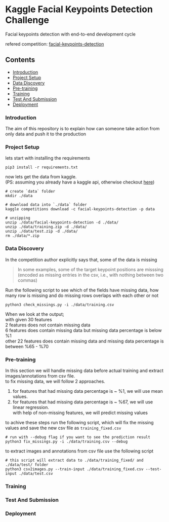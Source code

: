 # Kaggle Facial Keypoints Detection Challenge
Facial keypoints detection with end-to-end development cycle

refered competition: [facial-keypoints-detection](https://www.kaggle.com/c/facial-keypoints-detection)

## Contents
  - [Introduction](#introduction)
  - [Project Setup](#project-setup)
  - [Data Discovery](#data-discovery)
  - [Pre-training](#pre-training)
  - [Training](#training)
  - [Test And Submission](#test-and-submission)
  - [Deployment](#deployment)

### Introduction
The aim of this repository is to explain how can someone take action from only data and push it to the production
<br>

### Project Setup
lets start with installing the requirements
```
pip3 install -r requirements.txt
```
now lets get the data from kaggle.<br>
(PS: assuming you already have a kaggle api, otherwise checkout [here])

[here]: https://github.com/Kaggle/kaggle-api
```
# create `data` folder
mkdir ./data

# download data into `./data` folder
kaggle competitions download -c facial-keypoints-detection -p data

# unzipping
unzip ./data/facial-keypoints-detection -d ./data/
unzip ./data/training.zip -d ./data/
unzip ./data/test.zip -d ./data/
rm ./data/*.zip
```
### Data Discovery
In the competition author explicitly says that, some of the data is missing
> In some examples, some of the target keypoint positions are misssing (encoded as missing entries in the csv, i.e., with nothing between two commas)

Run the following script to see which of the fields have missing data, how many row is missing and do missing rows overlaps with each other or not
```
python3 check_missings.py -i ./data/training.csv
```
When we look at the output;<br>
with given 30 features<br>
2 features does not contain missing data<br>
6 features does contain missing data but missing data percentage is below %1<br>
other 22 features does contain missing data and missing data percentage is between %65 - %70<br>

### Pre-training
In this section we will handle missing data before actual training and extract images/annotations from csv file.<br>
to fix missing data, we will follow 2 approaches.<br>
1) for features that had missing data percentage is ~ %1, we will use mean values.
2) for features that had missing data percentage is ~ %67, we will use linear regression.<br>
with help of non-missing features, we will predict missing values

to achive these steps run the following script, which will fix the missing values and save the new csv file as `training_fixed.csv`
```
# run with --debug flag if you want to see the prediction result
python3 fix_missings.py -i ./data/training.csv --debug
```

to extract images and annotations from csv file use the following script
```
# this script will extract data to ./data/training_fixed/ and ./data/test/ folder
python3 csv2images.py --train-input ./data/training_fixed.csv --test-input ./data/test.csv
```

### Training

### Test And Submission

### Deployment